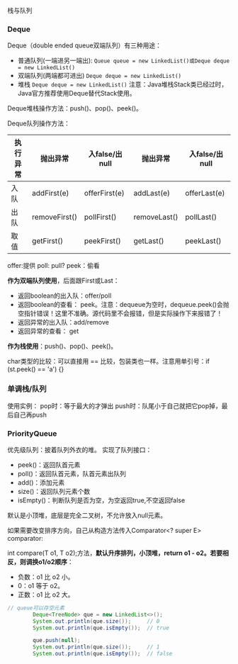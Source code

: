 栈与队列
### Deque
Deque（double ended queue双端队列）有三种用途：
- 普通队列(一端进另一端出):
`Queue queue = new LinkedList()或Deque deque = new LinkedList()`
- 双端队列(两端都可进出)
`Deque deque = new LinkedList()`
- 堆栈
`Deque deque = new LinkedList()`
注意：Java堆栈Stack类已经过时，Java官方推荐使用Deque替代Stack使用。

Deque堆栈操作方法：push()、pop()、peek()。

Deque队列操作方法：

| 执行异常| 抛出异常       | 入false/出null | 抛出异常      | 入false/出null|
|  ------ | ------------- | ------------- | ------------ | ------------ |
| 入队    | addFirst(e)   | offerFirst(e) | addLast(e)   | offerLast(e) |
| 出队    | removeFirst() | pollFirst()   | removeLast() | pollLast()   |
| 取值    | getFirst()    | peekFirst()   | getLast()    | peekLast()   |

offer:提供
poll: pull?
peek：偷看

**作为双端队列使用**，后面跟First或Last：
- 返回boolean的出入队：offer/poll
- 返回boolean的查看：  peek。注意：dequeue为空时，dequeue.peek()会抛空指针错误！这里不准确。源代码里不会报错，但是实际操作下来报错了！
- 返回异常的出入队：add/remove
- 返回异常的查看：  get

**作为栈使用**：push()、pop()、peek()。

char类型的比较：可以直接用 == 比较，包装类也一样。注意用单引号：if (st.peek() == 'a') {}

### 单调栈/队列
使用实例：
pop时：等于最大的才弹出
push时：队尾小于自己就把它pop掉，最后自己再push

### PriorityQueue
优先级队列：披着队列外衣的堆。
实现了队列接口：
- peek()：返回队首元素
- poll()：返回队首元素，队首元素出队列
- add()：添加元素
- size()：返回队列元素个数
- isEmpty()：判断队列是否为空，为空返回true,不空返回false

默认是小顶堆，底层是完全二叉树，不允许放入null元素。

如果需要改变排序方向，自己从构造方法传入Comparator<? super E> comparator:

int compare(T o1, T o2);方法，**默认升序排列，小顶堆，return o1 - o2。若要相反，则调换o1/o2顺序**：
- 负数：o1 比 o2 小。
- 0：o1 等于 o2。
- 正数：o1 比 o2 大。

```java
// queue可以存空元素
        Deque<TreeNode> que = new LinkedList<>();
        System.out.println(que.size());     // 0
        System.out.println(que.isEmpty());  // true

        que.push(null);
        System.out.println(que.size());     // 1
        System.out.println(que.isEmpty());  // false
```
